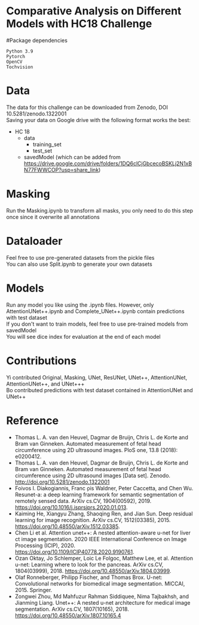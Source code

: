 # Comparative Analysis on Different Models with HC18 Challenge

#Package dependencies
```
Python 3.9
Pytorch
OpenCV
Tochvision
```

# Data
The data for this challenge can be downloaded from Zenodo, DOI 10.5281/zenodo.1322001 <br>
Saving your data on Google drive with the following format works the best: 
- HC 18
  - data
    - training_set
    - test_set
  - savedModel (which can be added from https://drive.google.com/drive/folders/1DQ6clCjGbcecoBSKLj2N1xBN77FWWCOP?usp=share_link) 

# Masking
Run the Masking.ipynb to transform all masks, you only need to do this step once since it overwrite all annotations

# Dataloader
Feel free to use pre-generated datasets from the pickle files <br>
You can also use Split.ipynb to generate your own datasets

# Models
Run any model you like using the .ipynb files. However, only AttentionUNet++.ipynb and Complete_UNet++.ipynb contain predictions with test dataset <br>
If you don't want to train models, feel free to use pre-trained models from savedModel <br>
You will see dice index for evaluation at the end of each model

# Contributions
Yi contributed Original, Masking, UNet, ResUNet, UNet++, AttentionUNet, AttentionUNet++, and UNet+++ <br>
Bo contributed predictions with test dataset contained in AttentionUNet and UNet++

# Reference
- Thomas L. A. van den Heuvel, Dagmar de Bruijn, Chris L. de Korte and Bram van Ginneken. Automated measurement of fetal head circumference using 2D ultrasound images. PloS one, 13.8 (2018): e0200412.
- Thomas L. A. van den Heuvel, Dagmar de Bruijn, Chris L. de Korte and Bram van Ginneken. Automated measurement of fetal head circumference using 2D ultrasound images [Data set]. Zenodo. http://doi.org/10.5281/zenodo.1322001
- Foivos I. Diakogiannis, Franc ̧ois Waldner, Peter Caccetta, and Chen Wu. Resunet-a: a deep learning framework for semantic segmentation of remotely sensed data. ArXiv cs.CV, 1904(00592), 2019. https://doi.org/10.1016/j.isprsjprs.2020.01.013.
- Kaiming He, Xiangyu Zhang, Shaoqing Ren, and Jian Sun. Deep residual learning for image recognition. ArXiv cs.CV, 1512(03385), 2015. https://doi.org/10.48550/arXiv.1512.03385.
- Chen Li et al. Attention unet++: A nested attention-aware u-net for liver ct image segmentation. 2020 IEEE International Conference on Image Processing (ICIP), 2020. https://doi.org/10.1109/ICIP40778.2020.9190761.
- Ozan Oktay, Jo Schlemper, Loic Le Folgoc, Matthew Lee, et al. Attention u-net: Learning where to look for the pancreas. ArXiv cs.CV, 1804(03999), 2018. https://doi.org/10.48550/arXiv.1804.03999.
- Olaf Ronneberger, Philipp Fischer, and Thomas Brox. U-net: Convolutional networks for biomedical image segmentation. MICCAI, 2015. Springer.
- Zongwei Zhou, Md Mahfuzur Rahman Siddiquee, Nima Tajbakhsh, and Jianming Liang. Unet++: A nested u-net architecture for medical image segmentation. ArXiv cs.CV, 1807(10165), 2018. https://doi.org/10.48550/arXiv.1807.10165.4
